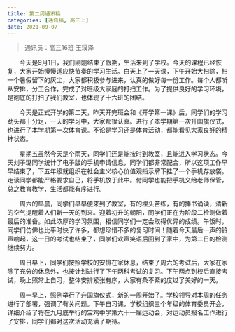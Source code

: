 ```yaml
---
title: 第二周通讯稿
categories: [通讯稿, 高三上]
date: 2021-09-07
---
```


> 通讯员：高三16班 王璞泽

　　今天是9月1日，我们刚刚结束了假期，生活来到了学校。今天的课程已经恢复，大家开始慢慢适应快节奏的学习生活。白天上了一天课，下午开始大扫除，扫一个暑假留下的灰尘，大家都积极参与进来，认真的做好每一份工作。每个人都听从安排，分工合作，完成了对班级大家庭的打扫工作。为了提供良好的学习环境，是彻底的打扫了我们教室，也体现了十六班的团结。

　　今天是正式开学的第二天，昨天开完班会和《开学第一课》后，同学们的学习劲头都十分足，一天的学习中，大家都很认真。进行了本学期第一次升国旗仪式，也进行了本学期第一次体育课。不论是学习还是体育活动，都能看见大家良好的精神状态。

　　星期五虽然今天是个雨天，同学们还是能按时到教室，且能进入学习状态。今天刘子璐同学统计了电子版的手机申请信息，同学们都非常配合，所以这项工作早早结束了，下五年级就组织在社会主义核心价值观指示牌下挂了一个手机存放袋。走读同学都能严格要求自己，将手机放于此中。付同学也能把手机交给老师保管，总之教育教学，生活都能有序进行。

　　周六的早晨，同学们早早便来到了教室，有的埋头苦练，有的捧书诵读，清新的空气提醒着人们新一天的到来。迎着初升的朝阳，同学们正在为阶段二检测做着最后的准备。如此浓厚的学习氛围，相信同学们一定会取得优异的成绩。午饭时，同学们仿佛也比平时快了许多，都想珍惜不多的复习时间！随着今天最后一声的铃声响起，这一日的考试也结束了，同学们欢声笑语后回到了家中，为第二日的检测继续努力。

　　周日早上，同学们按照学校的安排在家休息，结束了周六的考试后，大家在家除了充分的休息外，也按计划进行了下午两科考试的复习。下午两点到校后直接考试，晚上照常上自习，整体安排紧张有序，大家有条不紊的度过了美好的一天。

　　周一早上，照例举行了升国旗仪式，新的一周开始了。学校领导对本周的任务进行了部署，强调了有关问题。下午自习课，学校组织三个年级的体育委员开会，详细介绍了将在九月底举行的宝鸡中学第六十一届运动会，对运动员报名工作进行了安排，同学们都对这次活动充满了期待。
